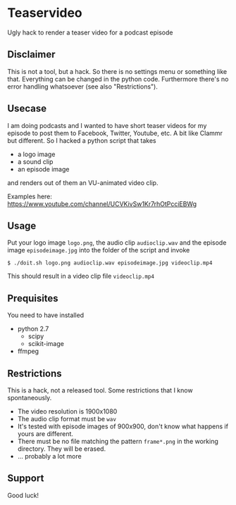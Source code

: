 # Teaservideo
Ugly hack to render a teaser video for a podcast episode

## Disclaimer

This is not a tool, but a hack. So there is no settings menu or something like
that. Everything can be changed in the python code. Furthermore there's no
error handling whatsoever (see also "Restrictions").

## Usecase

I am doing podcasts and I wanted to have short teaser videos for my episode to
post them to Facebook, Twitter, Youtube, etc. A bit like Clammr but
different. So I hacked a python script that takes

* a logo image
* a sound clip
* an episode image

and renders out of them an VU-animated video clip.

Examples here: https://www.youtube.com/channel/UCVKivSw1Kr7rhOtPcciEBWg

## Usage

Put your logo image `logo.png`, the audio clip `audioclip.wav` and the episode image
`episodeimage.jpg` into the folder of the script and invoke

`$ ./doit.sh logo.png audioclip.wav episodeimage.jpg videoclip.mp4`

This should result in a video clip file `videoclip.mp4`


## Prequisites

You need to have installed

* python 2.7
  * scipy
  * scikit-image
* ffmpeg


## Restrictions

This is a hack, not a released tool. Some restrictions that I know
spontaneously.

* The video resolution is 1900x1080
* The audio clip format must be `wav`
* It's tested with episode images of 900x900, don't know what happens if yours
  are different.
* There must be no file matching the pattern `frame*.png` in the working
  directory. They will be erased.
* ... probably a lot more


## Support

Good luck!
